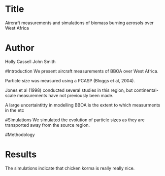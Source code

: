 # Title
Aircraft measurements and simulations of biomass burning aerosols over West Africa


# Author
Holly Cassell
John Smith

#Introduction
We present aircraft measurements of BBOA over West Africa.

Particle size was measured using a PCASP (Bloggs et al, 2004).

Jones et al (1998) conducted several studies in this region, but continental-scale measurements have not previously been made.

A large uncertaintitty in modelling BBOA is the extent to which measurments in the etc 

#Simulations
We simulated the evolution of particle sizes as they are transported away from the source region.

#Methodology

# Results
The simulations indicate that chicken korma is really really nice.
